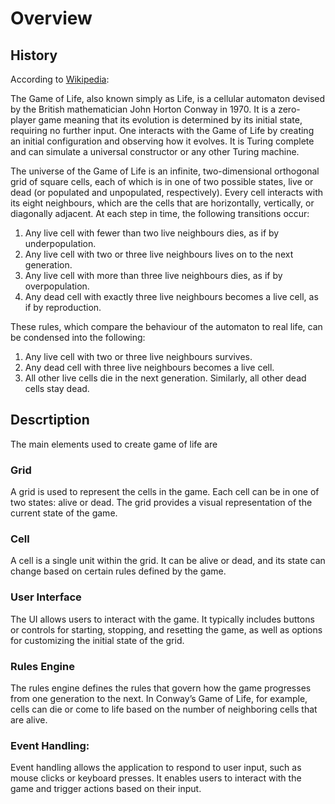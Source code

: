 # Overview

## History
According to [Wikipedia](https://en.wikipedia.org/wiki/Conway%27s_Game_of_Life):

The Game of Life, also known simply as Life, is a cellular automaton devised by the British mathematician John Horton Conway in 1970. It is a zero-player game meaning that its evolution is determined by its initial state, requiring no further input. One interacts with the Game of Life by creating an initial configuration and observing how it evolves. It is Turing complete and can simulate a universal constructor or any other Turing machine. 

The universe of the Game of Life is an infinite, two-dimensional orthogonal grid of square cells, each of which is in one of two possible states, live or dead (or populated and unpopulated, respectively). Every cell interacts with its eight neighbours, which are the cells that are horizontally, vertically, or diagonally adjacent. At each step in time, the following transitions occur: 

1. Any live cell with fewer than two live neighbours dies, as if by underpopulation.
2. Any live cell with two or three live neighbours lives on to the next generation.
3. Any live cell with more than three live neighbours dies, as if by overpopulation.
4. Any dead cell with exactly three live neighbours becomes a live cell, as if by reproduction.

These rules, which compare the behaviour of the automaton to real life, can be condensed into the following:

1. Any live cell with two or three live neighbours survives.
2. Any dead cell with three live neighbours becomes a live cell.
3. All other live cells die in the next generation. Similarly, all other dead cells stay dead.

## Descrtiption
The main elements used to create game of life are

### Grid
A grid is used to represent the cells in the game. Each cell can be in one of two states: alive or dead. The grid provides a visual representation of the current state of the game.

### Cell
A cell is a single unit within the grid. It can be alive or dead, and its state can change based on certain rules defined by the game.

### User Interface
The UI allows users to interact with the game. It typically includes buttons or controls for starting, stopping, and resetting the game, as well as options for customizing the initial state of the grid.

### Rules Engine
The rules engine defines the rules that govern how the game progresses from one generation to the next. In Conway’s Game of Life, for example, cells can die or come to life based on the number of neighboring cells that are alive.

### Event Handling: 
Event handling allows the application to respond to user input, such as mouse clicks or keyboard presses. It enables users to interact with the game and trigger actions based on their input.
